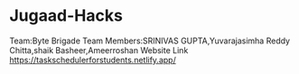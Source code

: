 # Jugaad-Hacks
Team:Byte Brigade 
Team Members:SRINIVAS GUPTA,Yuvarajasimha Reddy Chitta,shaik Basheer,Ameerroshan
Website Link https://taskschedulerforstudents.netlify.app/
